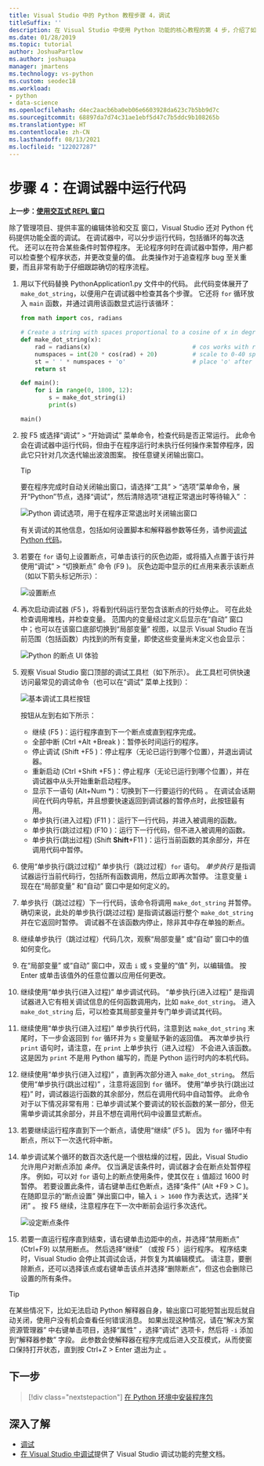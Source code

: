 ```yaml
---
title: Visual Studio 中的 Python 教程步骤 4，调试
titleSuffix: ''
description: 在 Visual Studio 中使用 Python 功能的核心教程的第 4 步，介绍了如何在调试器中运行 Python 代码。
ms.date: 01/28/2019
ms.topic: tutorial
author: JoshuaPartlow
ms.author: joshuapa
manager: jmartens
ms.technology: vs-python
ms.custom: seodec18
ms.workload:
- python
- data-science
ms.openlocfilehash: d4ec2aacb6ba0eb06e6603928da623c7b5bb9d7c
ms.sourcegitcommit: 68897da7d74c31ae1ebf5d47c7b5ddc9b108265b
ms.translationtype: HT
ms.contentlocale: zh-CN
ms.lasthandoff: 08/13/2021
ms.locfileid: "122027287"
---
```

# <a name="step-4-run-code-in-the-debugger"></a>步骤 4：在调试器中运行代码

**上一步：[使用交互式 REPL 窗口](tutorial-working-with-python-in-visual-studio-step-03-interactive-repl.md)**

除了管理项目、提供丰富的编辑体验和交互  窗口，Visual Studio 还对 Python 代码提供功能全面的调试。 在调试器中，可以分步运行代码，包括循环的每次迭代。 还可以在符合某些条件时暂停程序。 无论程序何时在调试器中暂停，用户都可以检查整个程序状态，并更改变量的值。 此类操作对于追查程序 bug 至关重要，而且非常有助于仔细跟踪确切的程序流程。

1. 用以下代码替换 PythonApplication1.py  文件中的代码。 此代码变体展开了 `make_dot_string`，以便用户在调试器中检查其各个步骤。 它还将 `for` 循环放入 `main` 函数，并通过调用该函数显式运行该循环：

    ```python
    from math import cos, radians

    # Create a string with spaces proportional to a cosine of x in degrees
    def make_dot_string(x):
        rad = radians(x)                             # cos works with radians
        numspaces = int(20 * cos(rad) + 20)          # scale to 0-40 spaces
        st = ' ' * numspaces + 'o'                   # place 'o' after the spaces
        return st

    def main():
        for i in range(0, 1800, 12):
            s = make_dot_string(i)
            print(s)

    main()
    ```

1. 按 F5  或选择“调试”   > “开始调试”  菜单命令，检查代码是否正常运行。 此命令会在调试器中运行代码，但由于在程序运行时未执行任何操作来暂停程序，因此它只针对几次迭代输出波浪图案。 按任意键关闭输出窗口。

    > [!Tip]
    > 要在程序完成时自动关闭输出窗口，请选择“工具” > “选项”菜单命令，展开“Python”节点，选择“调试”，然后清除选项“进程正常退出时等待输入”      ：
    >
    > ![Python 调试选项，用于在程序正常退出时关闭输出窗口](media/vs-getting-started-python-22-debugging5.png)
    >
    > 有关调试的其他信息，包括如何设置脚本和解释器参数等任务，请参阅[调试 Python 代码](debugging-python-in-visual-studio.md)。

1. 若要在 `for` 语句上设置断点，可单击该行的灰色边距，或将插入点置于该行并使用“调试”   > “切换断点”  命令 (F9  )。 灰色边距中显示的红点用来表示该断点（如以下箭头标记所示）：

    ![设置断点](media/vs-getting-started-python-18-debugging1.png)

1. 再次启动调试器 (F5  )，将看到代码运行至包含该断点的行处停止。 可在此处检查调用堆栈，并检查变量。 范围内的变量经过定义后显示在“自动”  窗口中；也可以在该窗口底部切换到“局部变量”  视图，以显示 Visual Studio 在当前范围（包括函数）内找到的所有变量，即使这些变量尚未定义也会显示：

    ![Python 的断点 UI 体验](media/vs-getting-started-python-19-debugging2b.png)

1. 观察 Visual Studio 窗口顶部的调试工具栏（如下所示）。 此工具栏可供快速访问最常见的调试命令（也可以在“调试”  菜单上找到）：

    ![基本调试工具栏按钮](media/vs-getting-started-python-20-debugging3.png)

    按钮从左到右如下所示：
    - 继续  (F5  )：运行程序直到下一个断点或直到程序完成。
    - 全部中断  (Ctrl  +Alt  +Break  )：暂停长时间运行的程序。
    - 停止调试  (Shift  +F5  )：停止程序（无论已运行到哪个位置），并退出调试器。
    - 重新启动  (Ctrl  +Shift  +F5  )：停止程序（无论已运行到哪个位置），并在调试器中从头开始重新启动程序。
    - 显示下一语句 (Alt+Num &#42;)：切换到下一行要运行的代码     。 在调试会话期间在代码内导航，并且想要快速返回到调试器的暂停点时，此按钮最有用。
    - 单步执行(进入过程)  (F11  )：运行下一行代码，并进入被调用的函数。
    - 单步执行(跳过过程)  (F10  )：运行下一行代码，但不进入被调用的函数。
    - 单步执行(跳出过程)  (Shift **Shift**+F11  )：运行当前函数的其余部分，并在调用代码中暂停。

1. 使用“单步执行(跳过过程)”  单步执行（跳过过程）`for` 语句。 *单步执行* 是指调试器运行当前代码行，包括所有函数调用，然后立即再次暂停。 注意变量 `i` 现在在“局部变量”  和“自动”  窗口中是如何定义的。

1. 单步执行（跳过过程）下一行代码，该命令将调用 `make_dot_string` 并暂停。 确切来说，此处的单步执行(跳过过程)  是指调试器运行整个 `make_dot_string` 并在它返回时暂停。 调试器不在该函数内停止，除非其中存在单独的断点。

1. 继续单步执行（跳过过程）代码几次，观察“局部变量”  或“自动”  窗口中的值如何变化。

1. 在“局部变量”  或“自动”  窗口中，双击 `i` 或 `s` 变量的“值”  列，以编辑值。 按 Enter 或单击该值外的任意位置以应用任何更改。

1. 继续使用“单步执行(进入过程)”  单步调试代码。 “单步执行(进入过程)”  是指调试器进入它有相关调试信息的任何函数调用内，比如 `make_dot_string`。 进入 `make_dot_string` 后，可以检查其局部变量并专门单步调试其代码。

1. 继续使用“单步执行(进入过程)”  单步执行代码，注意到达 `make_dot_string` 末尾时，下一步会返回到 `for` 循环并为 `s` 变量赋予新的返回值。 再次单步执行 `print` 语句时，请注意，在 `print` 上单步执行（进入过程）  不会进入该函数。 这是因为 `print` 不是用 Python 编写的，而是 Python 运行时内的本机代码。

1. 继续使用“单步执行(进入过程)”  ，直到再次部分进入 `make_dot_string`。 然后使用“单步执行(跳出过程)”  ，注意将返回到 `for` 循环。 使用“单步执行(跳出过程)”  时，调试器运行函数的其余部分，然后在调用代码中自动暂停。 此命令对于以下情况非常有用：已单步调试某个要调试的较长函数的某一部分，但无需单步调试其余部分，并且不想在调用代码中设置显式断点。

1. 若要继续运行程序直到下一个断点，请使用“继续”  (F5  )。 因为 `for` 循环中有断点，所以下一次迭代将中断。

1. 单步调试某个循环的数百次迭代是一个很枯燥的过程，因此，Visual Studio 允许用户对断点添加 *条件*。 仅当满足该条件时，调试器才会在断点处暂停程序。 例如，可以对 `for` 语句上的断点使用条件，使其仅在 `i` 值超过 1600 时暂停。 若要设置此条件，请右键单击红色断点，选择“条件”  (Alt  +F9   > C  )。 在随即显示的“断点设置”  弹出窗口中，输入 `i > 1600` 作为表达式，选择“关闭”  。 按 F5  继续，注意程序在下一次中断前会运行多次迭代。

    ![设定断点条件](media/vs-getting-started-python-21-debugging4.png)

1. 若要一直运行程序直到结束，请右键单击边距中的点，并选择“禁用断点” (Ctrl+F9) 以禁用断点。 然后选择“继续”  （或按 F5  ）运行程序。 程序结束时，Visual Studio 会停止其调试会话，并恢复为其编辑模式。 请注意，要删除断点，还可以选择该点或右键单击该点并选择“删除断点”，但这也会删除已设置的所有条件。

> [!Tip]
> 在某些情况下，比如无法启动 Python 解释器自身，输出窗口可能短暂出现后就自动关闭，使用户没有机会查看任何错误消息。 如果出现这种情况，请在“解决方案资源管理器”  中右键单击项目，选择“属性”  ，选择“调试”  选项卡，然后将 `-i` 添加到“解释器参数”  字段。 此参数会使解释器在程序完成后进入交互模式，从而使窗口保持打开状态，直到按 Ctrl+Z > Enter 退出为止    。

## <a name="next-step"></a>下一步

> [!div class="nextstepaction"]
> [在 Python 环境中安装程序包](tutorial-working-with-python-in-visual-studio-step-05-installing-packages.md)

## <a name="go-deeper"></a>深入了解

- [调试](debugging-python-in-visual-studio.md)
- [在 Visual Studio 中调试](../debugger/debugger-feature-tour.md)提供了 Visual Studio 调试功能的完整文档。
